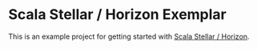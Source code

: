 # Scala Stellar / Horizon Exemplar

This is an example project for getting started with [Scala Stellar / Horizon](https://github.com/Synesso/scala-stellar/tree/master/horizon).
